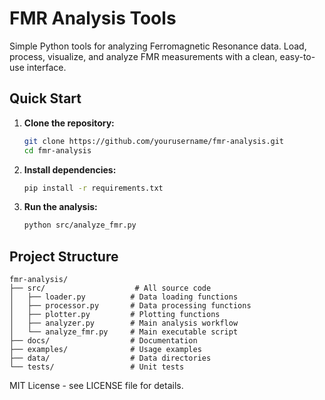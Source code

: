 # FMR Analysis Tools

Simple Python tools for analyzing Ferromagnetic Resonance data. Load, process, visualize, and analyze FMR measurements with a clean, easy-to-use interface.

## Quick Start

1. **Clone the repository:**
   ```bash
   git clone https://github.com/yourusername/fmr-analysis.git
   cd fmr-analysis
   ```

2. **Install dependencies:**
   ```bash
   pip install -r requirements.txt
   ```

3. **Run the analysis:**
   ```bash
   python src/analyze_fmr.py
   ```

## Project Structure

```
fmr-analysis/
├── src/                    # All source code
│   ├── loader.py          # Data loading functions
│   ├── processor.py       # Data processing functions
│   ├── plotter.py         # Plotting functions
│   ├── analyzer.py        # Main analysis workflow
│   └── analyze_fmr.py     # Main executable script
├── docs/                  # Documentation
├── examples/              # Usage examples
├── data/                  # Data directories
└── tests/                 # Unit tests
```

MIT License - see LICENSE file for details.
